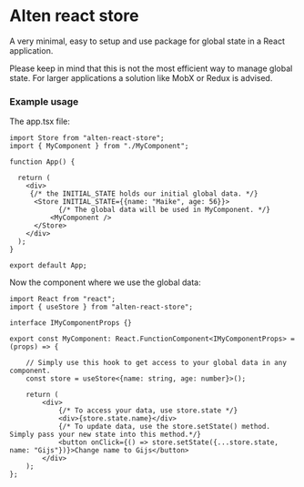 # Alten react store

A very minimal, easy to setup and use package for global state in a React application.

Please keep in mind that this is not the most efficient way to manage global state. For larger applications a solution like MobX or Redux is advised.

### Example usage

The app.tsx file:
```tsx
import Store from "alten-react-store";
import { MyComponent } from "./MyComponent";

function App() {

  return (
    <div>
     {/* the INITIAL_STATE holds our initial global data. */}
      <Store INITIAL_STATE={{name: "Maike", age: 56}}>
            {/* The global data will be used in MyComponent. */}
          <MyComponent /> 
      </Store>
    </div>
  );
}

export default App;
```

Now the component where we use the global data:
```tsx
import React from "react";
import { useStore } from "alten-react-store";

interface IMyComponentProps {}

export const MyComponent: React.FunctionComponent<IMyComponentProps> = (props) => {

    // Simply use this hook to get access to your global data in any component.
    const store = useStore<{name: string, age: number}>();

    return (
        <div>
            {/* To access your data, use store.state */}
            <div>{store.state.name}</div>
            {/* To update data, use the store.setState() method. Simply pass your new state into this method.*/}
            <button onClick={() => store.setState({...store.state, name: "Gijs"})}>Change name to Gijs</button>
        </div>
    );
};
```
